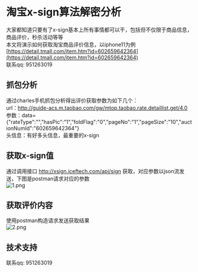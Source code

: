 # 淘宝x-sign算法解密分析

大家都知道只要有了x-sign基本上所有事情都可以干，包括但不仅限于商品信息，商品评价，秒杀活动等等  
本文将演示如何获取淘宝商品评价信息，以iphone11为例 [https://detail.tmall.com/item.htm?id=602659642364](https://detail.tmall.com/item.htm?id=602659642364)   
联系qq: 951263019

## 抓包分析
通过charles手机抓包分析得出评价获取参数为如下几个：  
url：http://guide-acs.m.taobao.com/gw/mtop.taobao.rate.detaillist.get/4.0  
参数：data={"rateType":"","hasPic":"1","foldFlag":"0","pageNo":"1","pageSize":"10","auctionNumId":"602659642364"}  
头信息：有好多头信息，最重要的x-sign  

## 获取x-sign值
通过调用接口 http://xsign.iceftech.com/api/sign 获取，对应参数以json流发送，下图是postman请求对应的参数  
![1.png](https://upload-images.jianshu.io/upload_images/9203913-c4458576f9e9acda.png?imageMogr2/auto-orient/strip%7CimageView2/2/w/1240)

## 获取评价内容
使用postman构造请求发送获取结果  
![2.png](https://upload-images.jianshu.io/upload_images/9203913-c2b698b5821bfca1.png?imageMogr2/auto-orient/strip%7CimageView2/2/w/1240)

## 技术支持
联系qq: 951263019  
